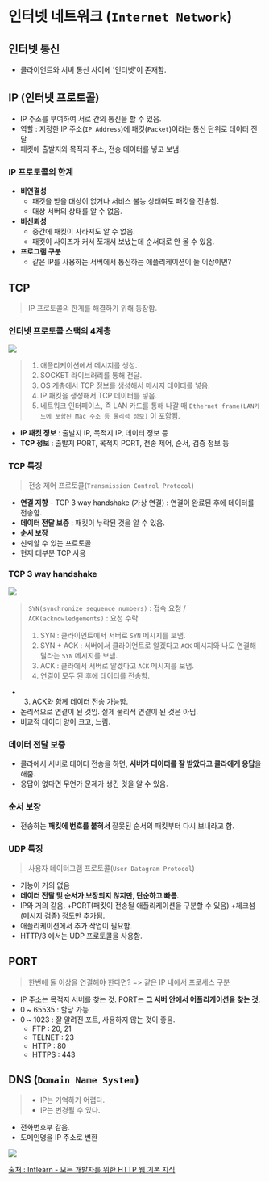 # 인터넷 네트워크 (`Internet Network`)

## 인터넷 통신

* 클라이언트와 서버 통신 사이에 '인터넷'이 존재함.



## IP (인터넷 프로토콜)

* IP 주소를 부여하여 서로 간의 통신을 할 수 있음. 
* 역할 : 지정한 IP 주소(`IP Address`)에 패킷(`Packet`)이라는 통신 단위로 데이터 전달
* 패킷에 출발지와 목적지 주소, 전송 데이터를 넣고 보냄.

### IP 프로토콜의 한계

* **비연결성**
  * 패킷을 받을 대상이 없거나 서비스 불능 상태여도 패킷을 전송함.
  * 대상 서버의 상태를 알 수 없음.
* **비신뢰성**
  * 중간에 패킷이 사라져도 알 수 없음.
  * 패킷이 사이즈가 커서 쪼개서 보냈는데 순서대로 안 올 수 있음.
* **프로그램 구분**
  * 같은 IP를 사용하는 서버에서 통신하는 애플리케이션이 둘 이상이면?



## TCP

> IP 프로토콜의 한계를 해결하기 위해 등장함.

### 인터넷 프로토콜 스택의 4계층

![](https://user-images.githubusercontent.com/12438429/104607023-b75f0000-56c3-11eb-89b8-5d4e94768225.png)



> 1. 애플리케이션에서 메시지를 생성.
> 2. SOCKET 라이브러리를 통해 전달.
> 3. OS 계층에서 TCP 정보를 생성해서 메시지 데이터를 넣음. 
> 4. IP 패킷을 생성해서 TCP 데이터를 넣음.
> 5. 네트워크 인터페이스, 즉 LAN 카드를 통해 나갈 때 `Ethernet frame(LAN카드에 포함된 Mac 주소 등 물리적 정보)` 이 포함됨.



*  **IP 패킷 정보** : 출발지 IP, 목적지 IP, 데이터 정보 등
* **TCP 정보** : 출발지 PORT, 목적지 PORT, 전송 제어, 순서, 검증 정보 등



### TCP 특징

> 전송 제어 프로토콜(`Transmission Control Protocol`)

* **연결 지향** - TCP 3 way handshake (가상 연결) : 연결이 완료된 후에 데이터를 전송함.
* **데이터 전달 보증** : 패킷이 누락된 것을 알 수 있음.
* **순서 보장**
* 신뢰할 수 있는 프로토콜
* 현재 대부분 TCP 사용



### TCP 3 way handshake

![](https://user-images.githubusercontent.com/12438429/104607948-b5e20780-56c4-11eb-9357-31078b240ec5.png)

> `SYN(synchronize sequence numbers)` : 접속 요청 / `ACK(acknowledgements)` : 요청 수락
>
> 1. SYN : 클라이언트에서 서버로 `SYN` 메시지를 보냄.
> 2. SYN + ACK : 서버에서 클라이언트로 알겠다고 `ACK` 메시지와 나도 연결해달라는 `SYN` 메시지를 보냄.
> 3. ACK : 클라에서 서버로 알겠다고 `ACK` 메시지를 보냄.
> 4. 연결이 모두 된 후에 데이터를 전송함.

* 3. ACK와 함께 데이터 전송 가능함.
* 논리적으로 연결이 된 것임. 실제 물리적 연결이 된 것은 아님.
* 비교적 데이터 양이 크고, 느림. 



### 데이터 전달 보증

* 클라에서 서버로 데이터 전송을 하면, **서버가 데이터를 잘 받았다고 클라에게 응답**을 해줌.
* 응답이 없다면 무언가 문제가 생긴 것을 알 수 있음.



### 순서 보장

* 전송하는 **패킷에 번호를 붙혀서** 잘못된 순서의 패킷부터 다시 보내라고 함.



### UDP 특징

> 사용자 데이터그램 프로토콜(`User Datagram Protocol`)

* 기능이 거의 없음
* **데이터 전달 및 순서가 보장되지 않지만, 단순하고 빠름**.
* IP와 거의 같음. +PORT(패킷이 전송될 애플리케이션을 구분할 수 있음) +체크섬(메시지 검증) 정도만 추가됨.
* 애플리케이션에서 추가 작업이 필요함.
* HTTP/3 에서는 UDP 프로토콜을 사용함.



## PORT

> 한번에 둘 이상을 연결해야 한다면? => 같은 IP 내에서 프로세스 구분

* IP 주소는 목적지 서버를 찾는 것. PORT는 **그 서버 안에서 어플리케이션을 찾는 것**.
* 0 ~ 65535 : 할당 가능
* 0 ~ 1023 : 잘 알려진 포트, 사용하지 않는 것이 좋음.
  * FTP : 20, 21
  * TELNET : 23
  * HTTP : 80
  * HTTPS : 443



## DNS (`Domain Name System`)

> * IP는 기억하기 어렵다.
> * IP는 변경될 수 있다.

* 전화번호부 같음.
* 도메인명을 IP 주소로 변환

![](https://user-images.githubusercontent.com/12438429/104618410-0317a680-56d0-11eb-8e99-350cc374c0e5.png)





[출처 : Inflearn - 모든 개발자를 위한 HTTP 웹 기본 지식](https://www.inflearn.com/course/http-%EC%9B%B9-%EB%84%A4%ED%8A%B8%EC%9B%8C%ED%81%AC/dashboard)